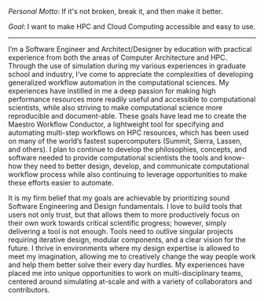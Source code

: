 

*Personal Motto*: If it's not broken, break it, and then make it better.

*Goal*: I want to make HPC and Cloud Computing accessible and easy to use.

---

I’m a Software Engineer and Architect/Designer by education with practical experience from both the areas of Computer Architecture and HPC. Through the use of simulation during my various experiences in graduate school and industry, I’ve come to appreciate the complexities of developing generalized workflow automation in the computational sciences. My experiences have instilled in me a deep passion for making high performance resources more readily useful and accessible to computational scientists, while also striving to make computational science more reproducible and document-able. These goals have lead me to create the Maestro Workflow Conductor, a lightweight tool for specifying and automating multi-step workflows on HPC resources, which has been used on many of the world’s fastest supercomputers (Summit, Sierra, Lassen, and others). I plan to continue to develop the philosophies, concepts, and software needed to provide computational scientists the tools and know-how they need to better design, develop, and communicate computational workflow process while also continuing to leverage opportunities to make these efforts easier to automate.

It is my firm belief that my goals are achievable by prioritizing sound Software Engineering and Design fundamentals. I love to build tools that users not only trust, but that allows them to more productively focus on their own work towards critical scientific progress; however, simply delivering a tool is not enough. Tools need to outlive singular projects requiring iterative design, modular components, and a clear vision for the future. I thrive in environments where my design expertise is allowed to meet my imagination, allowing me to creatively change the way people work and help them better solve their every day hurdles. My experiences have placed me into unique opportunities to work on multi-disciplinary teams, centered around simulating at-scale and with a variety of collaborators and contributors.

